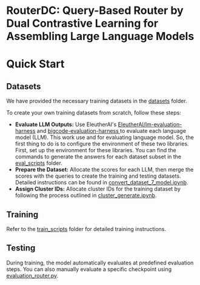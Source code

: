 # RouterDC: Query-Based Router by Dual Contrastive Learning for Assembling Large Language Models


# Quick Start

## Datasets
We have provided the necessary training datasets in the [datasets](./datasets) folder.

To create your own training datasets from scratch, follow these steps:

- **Evaluate LLM Outputs:** Use EleutherAI's [EleutherAI/lm-evaluation-harness](https://github.com/EleutherAI/lm-evaluation-harness) and [bigcode-evaluation-harness
](https://github.com/bigcode-project/bigcode-evaluation-harness?tab=readme-ov-file#features) to evaluate each language model (LLM). This work use  and  for evaluating language model. So, the first thing to do is to configure the environment of these two libraries. First, set up the environment for these libraries. You can find the commands to generate the answers for each dataset subset in the [eval_scripts](./eval_scripts) folder.
- **Prepare the Dataset:** Allocate the scores for each LLM, then merge the scores with the queries to create the training and testing datasets. Detailed instructions can be found in [convert_dataset_7_model.ipynb](convert_dataset_7_model.ipynb).
- **Assign Cluster IDs:** Allocate cluster IDs for the training dataset by following the process outlined in [cluster_generate.ipynb](src/cluster_generate.ipynb).

## Training
Refer to the [train_scripts](train_scripts) folder for detailed training instructions.

## Testing
During training, the model automatically evaluates at predefined evaluation steps. 
You can also manually evaluate a specific checkpoint using [evaluation_router.py](evaluation_router.py).


